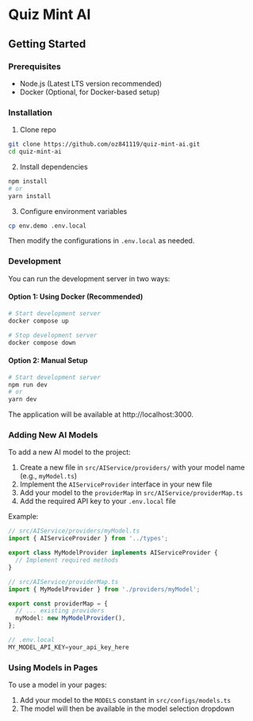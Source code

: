 # Quiz Mint AI

## Getting Started

### Prerequisites

- Node.js (Latest LTS version recommended)
- Docker (Optional, for Docker-based setup)

### Installation

1. Clone repo
```bash
git clone https://github.com/oz841119/quiz-mint-ai.git
cd quiz-mint-ai
```

2. Install dependencies
```bash
npm install
# or
yarn install
```

3. Configure environment variables
```bash
cp env.demo .env.local
```
Then modify the configurations in `.env.local` as needed.

### Development

You can run the development server in two ways:

#### Option 1: Using Docker (Recommended)

```bash
# Start development server
docker compose up

# Stop development server
docker compose down
```

#### Option 2: Manual Setup

```bash
# Start development server
npm run dev
# or
yarn dev
```

The application will be available at http://localhost:3000.

### Adding New AI Models

To add a new AI model to the project:

1. Create a new file in `src/AIService/providers/` with your model name (e.g., `myModel.ts`)
2. Implement the `AIServiceProvider` interface in your new file
3. Add your model to the `providerMap` in `src/AIService/providerMap.ts`
4. Add the required API key to your `.env.local` file

Example:
```typescript
// src/AIService/providers/myModel.ts
import { AIServiceProvider } from '../types';

export class MyModelProvider implements AIServiceProvider {
  // Implement required methods
}

// src/AIService/providerMap.ts
import { MyModelProvider } from './providers/myModel';

export const providerMap = {
  // ... existing providers
  myModel: new MyModelProvider(),
};

// .env.local
MY_MODEL_API_KEY=your_api_key_here
```

### Using Models in Pages

To use a model in your pages:

1. Add your model to the `MODELS` constant in `src/configs/models.ts`
2. The model will then be available in the model selection dropdown
